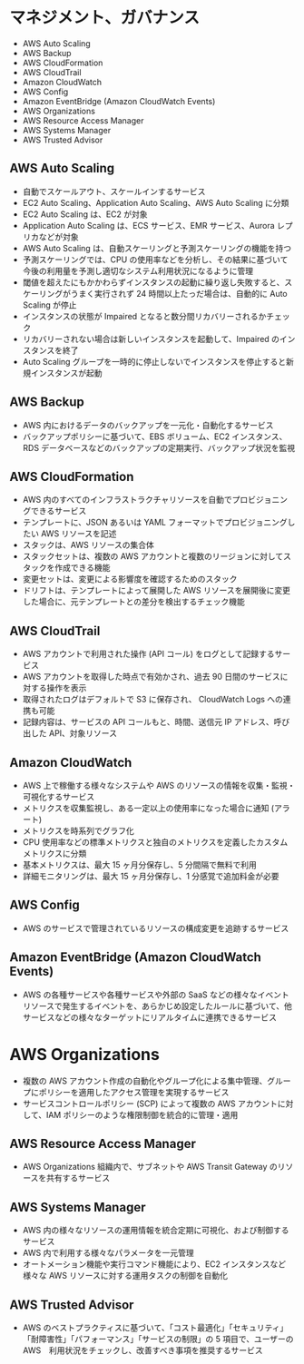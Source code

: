 # マネジメント、ガバナンス

* AWS Auto Scaling
* AWS Backup
* AWS CloudFormation
* AWS CloudTrail
* Amazon CloudWatch
* AWS Config
* Amazon EventBridge (Amazon CloudWatch Events)
* AWS Organizations
* AWS Resource Access Manager
* AWS Systems Manager
* AWS Trusted Advisor

## AWS Auto Scaling
* 自動でスケールアウト、スケールインするサービス
* EC2 Auto Scaling、Application Auto Scaling、AWS Auto Scaling に分類
* EC2 Auto Scaling は、EC2 が対象
* Application Auto Scaling は、ECS サービス、EMR サービス、Aurora レプリカなどが対象
* AWS Auto Scaling は、自動スケーリングと予測スケーリングの機能を持つ
* 予測スケーリングでは、CPU の使用率などを分析し、その結果に基づいて今後の利用量を予測し適切なシステム利用状況になるように管理
* 閾値を超えたにもかかわらずインスタンスの起動に繰り返し失敗すると、スケーリングがうまく実行されず 24 時間以上たっだ場合は、自動的に Auto Scaling が停止
* インスタンスの状態が Impaired となると数分間リカバリーされるかチェック
* リカバリーされない場合は新しいインスタンスを起動して、Impaired のインスタンスを終了
* Auto Scaling グループを一時的に停止しないでインスタンスを停止すると新規インスタンスが起動

## AWS Backup
* AWS 内におけるデータのバックアップを一元化・自動化するサービス
* バックアップポリシーに基づいて、EBS ボリューム、EC2 インスタンス、RDS データベースなどのバックアップの定期実行、バックアップ状況を監視

## AWS CloudFormation
* AWS 内のすべてのインフラストラクチャリソースを自動でプロビジョニングできるサービス
* テンプレートに、JSON あるいは YAML フォーマットでプロビジョニングしたい AWS リソースを記述
* スタックは、AWS リソースの集合体
* スタックセットは、複数の AWS アカウントと複数のリージョンに対してスタックを作成できる機能
* 変更セットは、変更による影響度を確認するためのスタック
* ドリフトは、テンプレートによって展開した AWS リソースを展開後に変更した場合に、元テンプレートとの差分を検出するチェック機能

## AWS CloudTrail
* AWS アカウントで利用された操作 (API コール) をログとして記録するサービス
* AWS アカウントを取得した時点で有効かされ、過去 90 日間のサービスに対する操作を表示
* 取得されたログはデフォルトで S3 に保存され、 CloudWatch Logs への連携も可能
* 記録内容は、サービスの API コールもと、時間、送信元 IP アドレス、呼び出した API、対象リソース

## Amazon CloudWatch
* AWS 上で稼働する様々なシステムや AWS のリソースの情報を収集・監視・可視化するサービス
* メトリクスを収集監視し、ある一定以上の使用率になった場合に通知 (アラート)
* メトリクスを時系列でグラフ化
* CPU 使用率などの標準メトリクスと独自のメトリクスを定義したカスタムメトリクスに分類
* 基本メトリクスは、最大 15 ヶ月分保存し、5 分間隔で無料で利用
* 詳細モニタリングは、最大 15 ヶ月分保存し、1 分感覚で追加料金が必要

## AWS Config
* AWS のサービスで管理されているリソースの構成変更を追跡するサービス

## Amazon EventBridge (Amazon CloudWatch Events)
* AWS の各種サービスや各種サービスや外部の SaaS などの様々なイベントリソースで発生するイベントを、あらかじめ設定したルールに基づいて、他サービスなどの様々なターゲットにリアルタイムに連携できるサービス

# AWS Organizations
* 複数の AWS アカウント作成の自動化やグループ化による集中管理、グループにポリシーを適用したアクセス管理を実現するサービス
* サービスコントロールポリシー (SCP) によって複数の AWS アカウントに対して、IAM ポリシーのような権限制御を統合的に管理・適用

## AWS Resource Access Manager
* AWS Organizations 組織内で、サブネットや AWS Transit Gateway のリソースを共有するサービス

## AWS Systems Manager
* AWS 内の様々なリソースの運用情報を統合定期に可視化、および制御するサービス
* AWS 内で利用する様々なパラメータを一元管理
* オートメーション機能や実行コマンド機能により、EC2 インスタンスなど様々な AWS リソースに対する運用タスクの制御を自動化

## AWS Trusted Advisor
* AWS のベストプラクティスに基づいて、「コスト最適化」「セキュリティ」「耐障害性」「パフォーマンス」「サービスの制限」の 5 項目で、ユーザーの AWS　利用状況をチェックし、改善すべき事項を推奨するサービス
